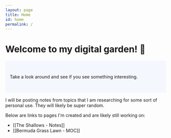 ```yaml
---
layout: page
title: Home
id: home
permalink: /
---
```


# Welcome to my digital garden! 🌱

<p style="padding: 3em 1em; background: #f5f7ff; border-radius: 4px;">
  Take a look around and see if you see something interesting.
</p>

I will be posting notes from topics that I am researching for some sort of personal use. They will likely be super random.

Below are links to pages I'm created and are likely still working on:
  * [[The Shallows - Notes]]
  * [[Bermuda Grass Lawn - MOC]]

<style>
  .wrapper {
    max-width: 46em;
  }
</style>

